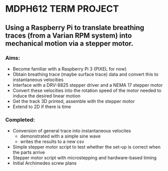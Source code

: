 MDPH612 TERM PROJECT
====================

## Using a Raspberry Pi to translate breathing traces (from a Varian RPM system) into mechanical motion via a stepper motor.

### Aims:
- Become familiar with a Raspberry Pi 3 (PIXEL for now)
- Obtain breathing trace (maybe surface trace) data and convert this to instantaneous velocities
- Interface with a DRV-8825 stepper driver and a NEMA 17 stepper motor
- Convert these velocities into the rotation speed of the motor needed to induce the desired linear motion
- Get the track 3D printed, assemble with the stepper motor
- Extend to 2D if there is time


### Completed:
- Conversion of general trace into instantaneous velocites
	- demonstrated with a simple sine wave
	- writes the results to a new csv
- Simple stepper motor script to test whether the set-up is correct when the parts arrive
- Stepper motor script with microstepping and hardware-based timing
- Initial Archimedes screw plans
